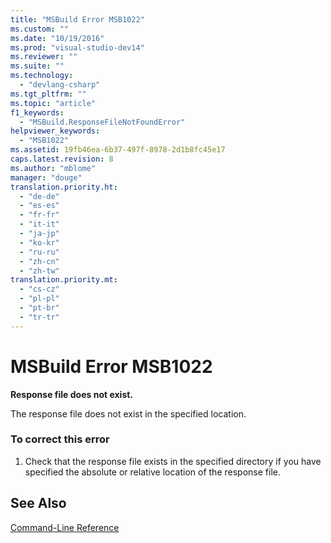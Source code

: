 ```yaml
---
title: "MSBuild Error MSB1022"
ms.custom: ""
ms.date: "10/19/2016"
ms.prod: "visual-studio-dev14"
ms.reviewer: ""
ms.suite: ""
ms.technology: 
  - "devlang-csharp"
ms.tgt_pltfrm: ""
ms.topic: "article"
f1_keywords: 
  - "MSBuild.ResponseFileNotFoundError"
helpviewer_keywords: 
  - "MSB1022"
ms.assetid: 19fb46ea-6b37-497f-8978-2d1b8fc45e17
caps.latest.revision: 8
ms.author: "mblome"
manager: "douge"
translation.priority.ht: 
  - "de-de"
  - "es-es"
  - "fr-fr"
  - "it-it"
  - "ja-jp"
  - "ko-kr"
  - "ru-ru"
  - "zh-cn"
  - "zh-tw"
translation.priority.mt: 
  - "cs-cz"
  - "pl-pl"
  - "pt-br"
  - "tr-tr"
---
```

# MSBuild Error MSB1022
**Response file does not exist.**  
  
 The response file does not exist in the specified location.  
  
### To correct this error  
  
1.  Check that the response file exists in the specified directory if you have specified the absolute or relative location of the response file.  
  
## See Also  
 [Command-Line Reference](../reference/msbuild-command-line-reference.md)